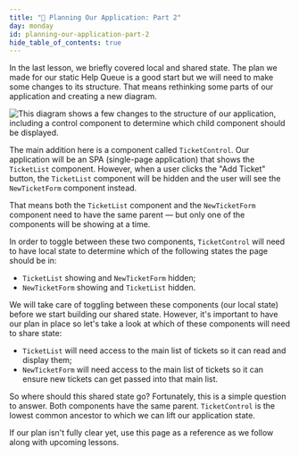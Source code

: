 ```yaml
---
title: "📓 Planning Our Application: Part 2"
day: monday
id: planning-our-application-part-2
hide_table_of_contents: true
---
```


In the last lesson, we briefly covered local and shared state. The plan we made for our static Help Queue is a good start but we will need to make some changes to its structure. That means rethinking some parts of our application and creating a new diagram.

![This diagram shows a few changes to the structure of our application, including a control component to determine which child component should be displayed.](https://learnhowtoprogram.s3.us-west-2.amazonaws.com/React/Week-1-React-2019/help-queue-with-ticket-control-updated.jpg)

The main addition here is a component called `TicketControl`. Our application will be an SPA (single-page application) that shows the `TicketList` component. However, when a user clicks the "Add Ticket" button, the `TicketList` component will be hidden and the user will see the `NewTicketForm` component instead.

That means both the `TicketList` component and the `NewTicketForm` component need to have the same parent — but only one of the components will be showing at a time.

In order to toggle between these two components, `TicketControl` will need to have local state to determine which of the following states the page should be in:

* `TicketList` showing and `NewTicketForm` hidden;
* `NewTicketForm` showing and `TicketList` hidden.

We will take care of toggling between these components (our local state) before we start building our shared state. However, it's important to have our plan in place so let's take a look at which of these components will need to share state:

* `TicketList` will need access to the main list of tickets so it can read and display them;
* `NewTicketForm` will need access to the main list of tickets so it can ensure new tickets can get passed into that main list.

So where should this shared state go? Fortunately, this is a simple question to answer. Both components have the same parent. `TicketControl` is the lowest common ancestor to which we can lift our application state.

If our plan isn't fully clear yet, use this page as a reference as we follow along with upcoming lessons. 
